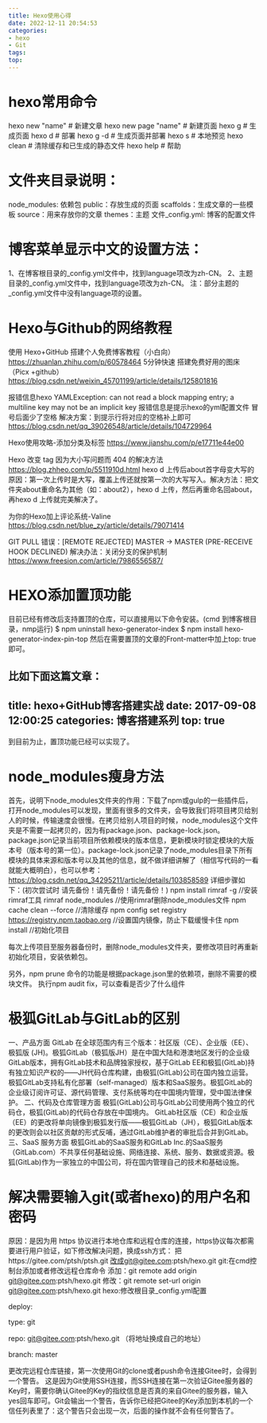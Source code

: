 ```yaml
---
title: Hexo使用心得
date: 2022-12-11 20:54:53
categories: 
- hexo
- Git
tags:
top:
---
```


# hexo常用命令
hexo new "name"       # 新建文章
hexo new page "name"  # 新建页面
hexo g                # 生成页面
hexo d                # 部署
hexo g -d             # 生成页面并部署
hexo s                # 本地预览
hexo clean            # 清除缓存和已生成的静态文件
hexo help             # 帮助
<!--more-->
# 文件夹目录说明：
node_modules: 依赖包
public：存放生成的页面
scaffolds：生成文章的一些模板
source：用来存放你的文章
themes：主题
文件_config.yml: 博客的配置文件
# 博客菜单显示中文的设置方法：
1、在博客根目录的_config.yml文件中，找到language项改为zh-CN。
2、主题目录的_config.yml文件中，找到language项改为zh-CN。
注：部分主题的_config.yml文件中没有language项的设置。
#  Hexo与Github的网络教程
使用 Hexo+GitHub 搭建个人免费博客教程（小白向）
https://zhuanlan.zhihu.com/p/60578464
5分钟快速 搭建免费好用的图床（Picx +github）
https://blog.csdn.net/weixin_45701199/article/details/125801816
<!--more-->
报错信息hexo YAMLException: can not read a block mapping entry; a multiline key may not be an implicit key
报错信息是提示hexo的yml配置文件 冒号后面少了空格
解决方案：到提示行将对应的空格补上即可
https://blog.csdn.net/qq_39026548/article/details/104729964

Hexo使用攻略-添加分类及标签
https://www.jianshu.com/p/e17711e44e00

Hexo 改变 tag 因为大小写问题而 404 的解决方法
https://blog.zhheo.com/p/5511910d.html
hexo d 上传后about首字母变大写的原因：第一次上传时是大写，覆盖上传还就按第一次的大写写入。解决方法：把文件夹about重命名为其他（如：about2），hexo d 上传，然后再重命名回about，再hexo d 上传就完美解决了。

为你的Hexo加上评论系统-Valine
https://blog.csdn.net/blue_zy/article/details/79071414

GIT PULL 错误：[REMOTE REJECTED] MASTER -> MASTER (PRE-RECEIVE HOOK DECLINED)
解决办法：关闭分支的保护机制
https://www.freesion.com/article/7986556587/


#  HEXO添加置顶功能
目前已经有修改后支持置顶的仓库，可以直接用以下命令安装。(cmd 到博客根目录，nmp运行)
$ npm uninstall hexo-generator-index
$ npm install hexo-generator-index-pin-top
然后在需要置顶的文章的Front-matter中加上top: true即可。

比如下面这篇文章：
---
title: hexo+GitHub博客搭建实战
date: 2017-09-08 12:00:25
categories: 博客搭建系列
top: true
---
到目前为止，置顶功能已经可以实现了。


#  node_modules瘦身方法
首先，说明下node_modules文件夹的作用：下载了npm或gulp的一些插件后，打开node_modules可以发现，里面有很多的文件夹，会导致我们将项目拷贝给别人的时候，传输速度会很慢。在拷贝给别人项目的时候，node_modules这个文件夹是不需要一起拷贝的，因为有package.json、package-lock.json。
package.json记录当前项目所依赖模块的版本信息，更新模块时锁定模块的大版本号（版本号的第一位）。package-lock.json记录了node_modules目录下所有模块的具体来源和版本号以及其他的信息，就不做详细讲解了（相信写代码的一看就能大概明白），也可以参考：https://blog.csdn.net/qq_34295211/article/details/103858589
详细步骤如下：(初次尝试时 请先备份！请先备份！请先备份！)
npm install rimraf -g   		//安装rimraf工具
rimraf node_modules     		//使用rimraf删除node_modules文件
npm cache clean --force		//清除缓存
npm config set registry https://registry.npm.taobao.org	//设置国内镜像，防止下载缓慢卡住
npm  install			//初始化项目

每次上传项目至服务器备份时，删除node_modules文件夹，要修改项目时再重新初始化项目，安装依赖包。

另外，npm prune 命令的功能是根据package.json里的依赖项，删除不需要的模块文件。
执行npm audit fix，可以查看是否少了什么组件

#  极狐GitLab与GitLab的区别
一、产品方面
GitLab 在全球范围内有三个版本：社区版（CE）、企业版（EE）、极狐版 (JH)。极狐GitLab（极狐版JH）是在中国大陆和港澳地区发行的企业级GitLab版本，拥有GitLab技术和品牌独家授权，基于GitLab EE和极狐(GitLab)持有独立知识产权的——JH代码仓库构建，由极狐(GitLab)公司在国内独立运营。
极狐GitLab支持私有化部署（self-managed）版本和SaaS服务。极狐GitLab的企业级订阅许可证、源代码管理、支付系统等均在中国境内管理，受中国法律保护。
二、代码及仓库管理方面
极狐(GitLab)公司与GitLab公司使用两个独立的代码仓，极狐(GitLab)的代码仓存放在中国境内。
GitLab社区版（CE）和企业版（EE）的更改将单向镜像到极狐发行版——极狐GitLab（JH），极狐GitLab版本的更改则会以社区贡献的形式反哺，通过GitLab维护者的审批后合并到GitLab。
三、SaaS 服务方面
极狐GitLab的SaaS服务和GitLab Inc.的SaaS服务（GitLab.com）不共享任何基础设施、网络连接、系统、服务、数据或资源。极狐(GitLab)作为一家独立的中国公司，将在国内管理自己的技术和基础设施。

#  解决需要输入git(或者hexo)的用户名和密码
原因：是因为用 https 协议进行本地仓库和远程仓库的连接，https协议每次都需要进行用户验证，如下修改解决问题，换成ssh方式：
把https://gitee.com/ptsh/ptsh.git
改成git@gitee.com:ptsh/hexo.git
git:在cmd控制台添加或者修改远程仓库命令
添加：git remote add origin git@gitee.com:ptsh/hexo.git
修改：git remote set-url origin git@gitee.com:ptsh/hexo.git
hexo:修改根目录_config.yml配置

deploy:

type: git

repo: git@gitee.com:ptsh/hexo.git （将地址换成自己的地址）

branch: master

更改完远程仓库链接，第一次使用Git的clone或者push命令连接Gitee时，会得到一个警告。
这是因为Git使用SSH连接，而SSH连接在第一次验证Gitee服务器的Key时，需要你确认Gitee的Key的指纹信息是否真的来自Gitee的服务器，输入yes回车即可。Git会输出一个警告，告诉你已经把Gitee的Key添加到本机的一个信任列表里了：这个警告只会出现一次，后面的操作就不会有任何警告了。